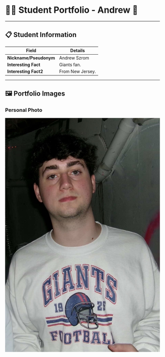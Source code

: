 # 👨‍🎓 Student Portfolio - Andrew 🚴

---

## 📋 Student Information

| **Field** | **Details** |
|-----------|-------------|
| **Nickname/Pseudonym** | Andrew Szrom |
| **Interesting Fact** | Giants fan. |
| **Interesting Fact2** | From New Jersey. |

---

## 🖼️ Portfolio Images


### Personal Photo
![Giants Fan](IMG_5831.jpg) 


